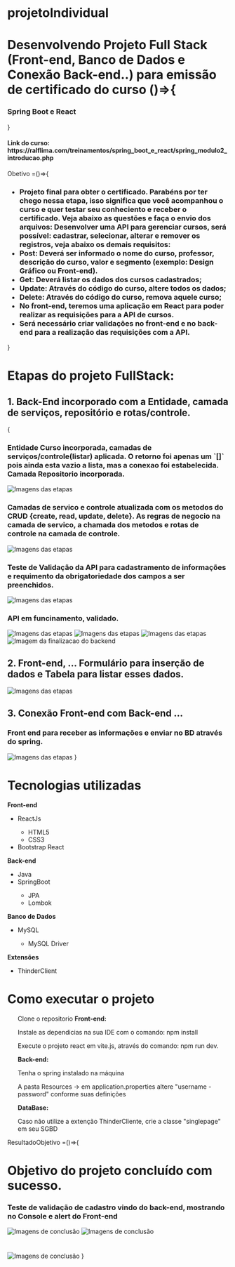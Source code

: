 # projetoIndividual

<h1>
    Desenvolvendo Projeto Full Stack (Front-end, Banco de Dados e Conexão Back-end..) para emissão de certificado do curso ()=>{
        <h3>Spring Boot e React</h3>
    }
</h1>

<h4>Link do curso: https://ralflima.com/treinamentos/spring_boot_e_react/spring_modulo2_introducao.php</h4>

Obetivo =()=>{
<h3>
    <ul>
        <li>
            Projeto final para obter o certificado.
            Parabéns por ter chego nessa etapa, isso significa que você acompanhou o curso e quer testar seu conheciento e receber o certificado. Veja abaixo as questões e faça o envio dos arquivos:
            Desenvolver uma API para gerenciar cursos, será possível: cadastrar, selecionar, alterar e remover os registros, veja abaixo os demais requisitos:
        </li>
        <li><strong>Post:</strong> Deverá ser informado o nome do curso, professor, descrição do curso, valor e segmento (exemplo: Design Gráfico ou Front-end).</li>
        <li><strong>Get:</strong> Deverá listar os dados dos cursos cadastrados;</li>
        <li><strong>Update:</strong> Através do código do curso, altere todos os dados;</li>
        <li><strong>Delete:</strong> Através do código do curso, remova aquele curso;</li>
        <li>No front-end, teremos uma aplicação em React para poder realizar as requisições para a API de cursos.</li>
        <li>Será necessário criar validações no front-end e no back-end para a realização das requisições com a API.</li>
    </ul>
</h3>

}

<h1>Etapas do projeto FullStack:</h1>
<h2>1. Back-End incorporado com a Entidade, camada de serviços, repositório e rotas/controle.</h2>
{
<h3>Entidade Curso incorporada, camadas de serviços/controle(listar) aplicada. O retorno foi apenas um `[]` pois ainda esta vazio a lista, mas a conexao foi estabelecida. Camada Repositorio incorporada.</h3>
<img src='CamadaDeServicos.png' alt='Imagens das etapas'>
<h3>Camadas de servico e controle atualizada com os metodos do CRUD {create, read, update, delete}. As regras de negocio na camada de servico, a chamada dos metodos e rotas de controle na camada de controle.</h3>
<img src='CamadaDeControle.png' alt='Imagens das etapas'>
<h3>Teste de Validação da API para cadastramento de informações e requimento da obrigatoriedade dos campos a ser preenchidos.</h3>
<img src='TesteDeValidacao.png' alt='Imagens das etapas'>
<h3>API em funcinamento, validado.</h3>
<img src='TesteDeValidacao2.png' alt='Imagens das etapas'>
<img src='TesteDeValidacao3.png' alt='Imagens das etapas'>
<img src='TesteDeValidacao4.png' alt='Imagens das etapas'>
<!-- Teste do backend efetuado corretamente. -->
<img src='' alt='Imagem da finalizacao do backend'>
<h2>2. Front-end, ... <strong>Formulário</strong> para inserção de dados e <strong>Tabela</strong> para listar esses dados.</h2>
<img src='.png' alt='Imagens das etapas'>
<h2>3. Conexão Front-end com Back-end ...<!-- estabalecida, conexão via ThunderClient e exibição via página, usando hooks. --></h2>
<h3>Front end para receber as informações e enviar no BD através do spring.</h3>
<img src='.png' alt='Imagens das etapas'>
}

<h1>Tecnologias utilizadas</h1>
<strong>Front-end</strong>
<ul>
    <li>ReactJs</li>
        <ul>
            <li>HTML5</li>
            <li>CSS3</li>
        </ul>
    <li>Bootstrap React</li>
</ul>
<strong>Back-end</strong>
<ul>
    <li>Java</li>
    <li>SpringBoot</li>
        <ul>
            <li>JPA</li>
            <li>Lombok</li>
        </ul>
</ul>
<strong>Banco de Dados</strong>
<ul>
    <li>MySQL</li>
        <ul>
            <li>MySQL Driver</li>
        </ul>
</ul>
<strong>Extensões</strong>
<ul>
    <li>ThinderClient</li>
</ul>

<h1><strong>Como executar o projeto</strong></h1>
<ul>
    Clone o repositorio
    <strong>Front-end:</strong>
    <p>Instale as dependicias na sua IDE com o comando: npm install</p>
    <p>Execute o projeto react em vite.js, através do comando: npm run dev.</p>
    <strong>Back-end:</strong>
    <p>Tenha o spring instalado na máquina</p>
    <p>A pasta Resources -> em application.properties altere "username - password" conforme suas definições</p>
    <strong>DataBase:</strong>
    <p>Caso não utilize a extenção ThinderCliente, crie a classe "singlepage" em seu SGBD</p>
    
</ul>

ResultadoObjetivo =()=>{
<h1>Objetivo do projeto concluído com sucesso.</h1>
<h3>Teste de validação de cadastro vindo do back-end, mostrando no Console e alert do Front-end</h3>
<img src='.png'  alt='Imagens de conclusão'>
<img src='.png'  alt='Imagens de conclusão'>
<h1><!-- Objetivo do projeto concluído com sucesso! --></h1>
<img src='.png'  alt='Imagens de conclusão'>
}
